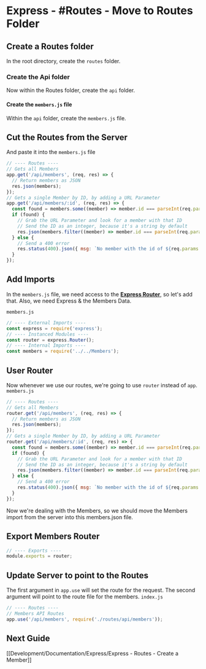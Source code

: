 # Express - #Routes - Move to Routes Folder
## Create a Routes folder
In the root directory, create the `routes` folder. 

### Create the Api folder
Now within the Routes folder, create the `api` folder.

#### Create the `members.js` file
Within the `api` folder, create the `members.js` file.

## Cut the Routes from the Server
And paste it into the `members.js` file
```javascript
// ---- Routes ----
// Gets all Members
app.get('/api/members', (req, res) => {
  // Return members as JSON
  res.json(members);
});
// Gets a single Member by ID, by adding a URL Parameter
app.get('/api/members/:id', (req, res) => {
  const found = members.some((member) => member.id === parseInt(req.params.id));
  if (found) {
    // Grab the URL Parameter and look for a member with that ID
    // Send the ID as an integer, because it's a string by default
    res.json(members.filter((member) => member.id === parseInt(req.params.id)));
  } else {
    // Send a 400 error
    res.status(400).json({ msg: `No member with the id of ${req.params.id}` });
  }
});
```

## Add Imports
In the `members.js` file, we need access to the [**Express Router**](https://expressjs.com/en/5x/api.html#router), so let's add that.
Also, we need Express & the Members Data.

`members.js`
```javascript
// ---- External Imports ----
const express = require('express');
// ---- Instanced Modules ----
const router = express.Router();
// ---- Internal Imports ----
const members = require('../../Members');
```

## User Router
Now whenever we use our routes, we're going to use `router` instead of `app`.
`members.js`
```javascript
// ---- Routes ----
// Gets all Members
router.get('/api/members', (req, res) => {
  // Return members as JSON
  res.json(members);
});
// Gets a single Member by ID, by adding a URL Parameter
router.get('/api/members/:id', (req, res) => {
  const found = members.some((member) => member.id === parseInt(req.params.id));
  if (found) {
    // Grab the URL Parameter and look for a member with that ID
    // Send the ID as an integer, because it's a string by default
    res.json(members.filter((member) => member.id === parseInt(req.params.id)));
  } else {
    // Send a 400 error
    res.status(400).json({ msg: `No member with the id of ${req.params.id}` });
  }
});

```

Now we're dealing with the Members, so we should move the Members import from the server into this members.json file.
## Export Members Router
```javascript
// ---- Exports ----
module.exports = router;
```

## Update Server to point to the Routes

The first argument in `app.use` will set the route for the request.
The second argument will point to the route file for the members.
`index.js`
```javascript
// ---- Routes ----
// Members API Routes
app.use('/api/members', require('./routes/api/members'));
```


## Next Guide
[[Development/Documentation/Express/Express - Routes - Create a Member]]
